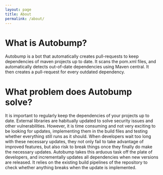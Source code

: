 ```yaml
---
layout: page
title: About
permalink: /about/
---
```


# What is Autobump?

Autobump is a bot that automatically creates pull-requests to keep dependencies of maven projects up to date. It scans the pom.xml files, and automatically detects out-of-date dependencies using Maven central. It then creates a pull-request for every outdated dependency.


# What problem does Autobump solve?

It is important to regularly keep the dependencies of your projects up to date. External libraries are habitually updated to solve security issues and other vulnerabilities. However, it is time consuming and not very exciting to be looking for updates, implementing them in the build files and testing whether everything still runs as it should. When developers wait too long with these necessary updates, they not only fail to take advantage of improved features, but also risk to break things once they finally do make the necessary updates. 
Autobump takes this arduous task off the plate of developers, and incrementally updates all dependencies when new versions are released. It relies on the existing build pipelines of the repository to check whether anything breaks when the update is implemented.


[jekyll-organization]: https://github.com/jekyll
